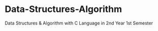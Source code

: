 # Data-Structures-Algorithm
Data Structures &amp; Algorithm with C Language in 2nd Year 1st Semester
